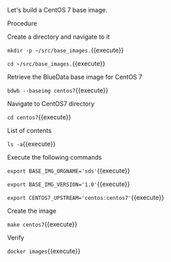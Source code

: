 Let's build a CentOS 7 base image.

Procedure

Create a directory and navigate to it

`mkdir -p ~/src/base_images.`{{execute}}

`cd ~/src/base_images.`{{execute}}

Retrieve the BlueData base image for CentOS 7

`bdwb --baseimg centos7`{{execute}}

Navigate to CentOS7 directory

`cd centos7`{{execute}}

List of contents

`ls -a`{{execute}}

Execute the following commands

`export BASE_IMG_ORGNAME='sds'`{{execute}}

`export BASE_IMG_VERSION='1.0'`{{execute}}

`export CENTOS7_UPSTREAM='centos:centos7'`{{execute}}

Create the image

`make centos7`{{execute}}

Verify

`docker images`{{execute}}
